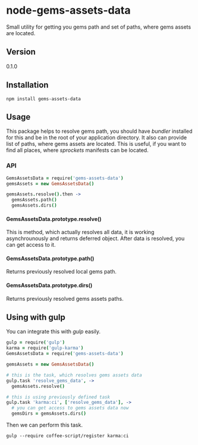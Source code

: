 node-gems-assets-data
=====================

Small utility for getting you gems path and set of paths, where gems assets are located.

## Version

0.1.0

## Installation

```
npm install gems-assets-data
```

## Usage

This package helps to resolve gems path, you should have *bundler* installed for this and be in the root of your application directory. It also can provide list of paths, where gems assets are located. This is useful, if you want to find all places, where *sprockets* manifests can be located.

### API

```coffee
GemsAssetsData = require('gems-assets-data')
gemsAssets = new GemsAssetsData()

gemsAssets.resolve().then ->
  gemsAssets.path()
  gemsAssets.dirs()
```

#### GemsAssetsData.prototype.resolve()

This is method, which actually resolves all data, it is working asynchrounously and returns deferred object. After data is resolved, you can get access to it.

#### GemsAssetsData.prototype.path()

Returns previously resolved local gems path.

#### GemsAssetsData.prototype.dirs()

Returns previously resolved gems assets paths.

## Using with gulp

You can integrate this with *gulp* easily.

```coffee
gulp = require('gulp')
karma = require('gulp-karma')
GemsAssetsData = require('gems-assets-data')

gemsAssets = new GemsAssetsData()

# this is the task, which resolves gems assets data
gulp.task 'resolve_gems_data', ->
  gemsAssets.resolve()

# this is using previously defined task
gulp.task 'karma:ci', ['resolve_gems_data'], ->
  # you can get access to gems assets data now
  gemsDirs = gemsAssets.dirs()
```

Then we can perform this task.

```
gulp --require coffee-script/register karma:ci
```
